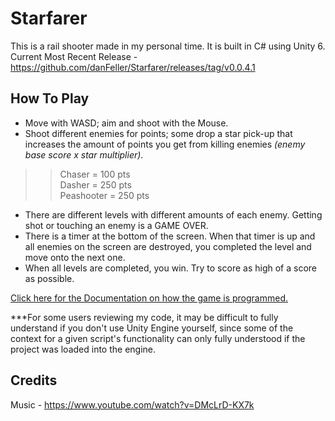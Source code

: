 # Starfarer
This is a rail shooter made in my personal time. It is built in C# using Unity 6.
Current Most Recent Release - https://github.com/danFeller/Starfarer/releases/tag/v0.0.4.1

## How To Play

- Move with WASD; aim and shoot with the Mouse.
- Shoot different enemies for points; some drop a star pick-up that increases the amount of points you get from killing enemies *(enemy base score x star multiplier)*.
>> Chaser = 100 pts  
>> Dasher = 250 pts  
>> Peashooter = 250 pts  
- There are different levels with different amounts of each enemy. Getting shot or touching an enemy is a GAME OVER.
- There is a timer at the bottom of the screen. When that timer is up and all enemies on the screen are destroyed, you completed the level and move onto the next one.
- When all levels are completed, you win. Try to score as high of a score as possible.

[Click here for the Documentation on how the game is programmed.](https://github.com/danFeller/Starfarer/blob/main/docs/index.md "Official Documentation")

***For some users reviewing my code, it may be difficult to fully understand if you don't use Unity Engine yourself, since some of the context for a given script's functionality can only fully understood if the project was loaded into the engine.

## Credits

Music - https://www.youtube.com/watch?v=DMcLrD-KX7k